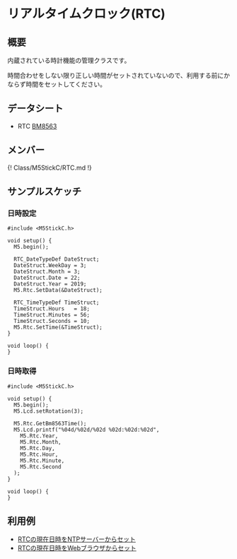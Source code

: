 # リアルタイムクロック(RTC)

## 概要

内蔵されている時計機能の管理クラスです。

時間合わせをしない限り正しい時間がセットされていないので、利用する前にかならず時間をセットしてください。

## データシート
- RTC [BM8563](http://www.belling.com.cn/media/file_object/bel_product/BM8563/datasheet/BM8563_V1.1_cn.pdf)

## メンバー

{! Class/M5StickC/RTC.md !}

## サンプルスケッチ

### 日時設定
```
#include <M5StickC.h>

void setup() {
  M5.begin();

  RTC_DateTypeDef DateStruct;
  DateStruct.WeekDay = 3;
  DateStruct.Month = 3;
  DateStruct.Date = 22;
  DateStruct.Year = 2019;
  M5.Rtc.SetData(&DateStruct);

  RTC_TimeTypeDef TimeStruct;
  TimeStruct.Hours   = 18;
  TimeStruct.Minutes = 56;
  TimeStruct.Seconds = 10;
  M5.Rtc.SetTime(&TimeStruct);
}

void loop() {
}
```

### 日時取得
```
#include <M5StickC.h>

void setup() {
  M5.begin();
  M5.Lcd.setRotation(3);

  M5.Rtc.GetBm8563Time();
  M5.Lcd.printf("%04d/%02d/%02d %02d:%02d:%02d",
    M5.Rtc.Year,
    M5.Rtc.Month,
    M5.Rtc.Day,
    M5.Rtc.Hour,
    M5.Rtc.Minute,
    M5.Rtc.Second
  );  
}

void loop() {
}
```

## 利用例

- [RTCの現在日時をNTPサーバーからセット](../../UseCase/RTCSetNTP/)
- [RTCの現在日時をWebブラウザからセット](../../UseCase/RTCSetWeb/)

